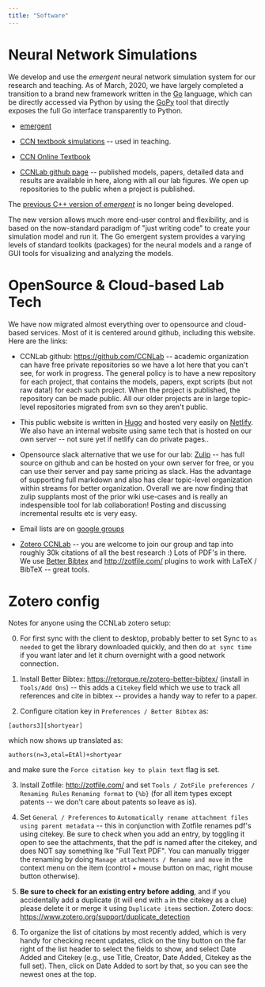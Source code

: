 ```yaml
---
title: "Software"
---
```


# Neural Network Simulations

We develop and use the *emergent* neural network simulation system for our research and teaching.  As of March, 2020, we have largely completed a transition to a brand new framework written in the [Go](https://golang.org) language, which can be directly accessed via Python by using the [GoPy](https://github.com/go-python/gopy) tool that directly exposes the full Go interface transparently to Python.

* [emergent](https://github.com/emer/emergent)

* [CCN textbook simulations](https://github.com/CompCogNeuro/sims) -- used in teaching.

* [CCN Online Textbook](https://CompCogNeuro.org)

* [CCNLab github page](https://github.com/CCNLab) -- published models, papers, detailed data and results are available in here, along with all our lab figures.  We open up repositories to the public when a project is published.

The [previous C++ version of *emergent*](https://github.com/emer/cemer) is no longer being developed.

The new version allows much more end-user control and flexibility, and is based on the now-standard paradigm of "just writing code" to create your simulation model and run it.  The Go emergent system provides a varying levels of standard toolkits (packages) for the neural models and a range of GUI tools for visualizing and analyzing the models.

# OpenSource & Cloud-based Lab Tech

We have now migrated almost everything over to opensource and cloud-based services.  Most of it is centered around github, including this website.  Here are the links:

* CCNLab github: https://github.com/CCNLab -- academic organization can have free private repositories so we have a lot here that you can't see, for work in progress.  The general policy is to have a new repository for each project, that contains the models, papers, expt scripts (but not raw data!) for each such project.  When the project is published, the repository can be made public.  All our older projects are in large topic-level repositories migrated from svn so they aren't public.

* This public website is written in [Hugo](https://gohugo.io) and hosted very easily on [Netlify](https://netlify.com).  We also have an internal website using same tech that is hosted on our own server -- not sure yet if netlify can do private pages..

* Opensource slack alternative that we use for our lab: [Zulip](https://zulipchat.com) -- has full source on github and can be hosted on your own server for free, or you can use their server and pay same pricing as slack.  Has the advantage of supporting full markdown and also has clear topic-level organization within streams for better organization.  Overall we are now finding that zulip supplants most of the prior wiki use-cases and is really an indespensible tool for lab collaboration!  Posting and discussing incremental results etc is very easy.

* Email lists are on [google groups](https://groups.google.com)

* [Zotero CCNLab](https://www.zotero.org/groups/340666/ccnlab) -- you are welcome to join our group and tap into roughly 30k citations of all the best research :)  Lots of PDF's in there.  We use [Better Bibtex](https://github.com/retorquere/zotero-better-bibtex) and http://zotfile.com/ plugins to work with LaTeX / BibTeX -- great tools.

# Zotero config

Notes for anyone using the CCNLab zotero setup:

0. For first sync with the client to desktop, probably better to set Sync to `as needed` to get the library downloaded quickly, and then do `at sync time` if you want later and let it churn overnight with a good network connection.

1. Install Better Bibtex: https://retorque.re/zotero-better-bibtex/  (install in `Tools/Add Ons`) -- this adds a `Citekey` field which we use to track all references and cite in bibtex -- provides a handy way to refer to a paper.

2. Configure citation key in `Preferences / Better Bibtex` as:

```
[authors3][shortyear]
```

which now shows up translated as:

```
authors(n=3,etal=EtAl)+shortyear
```

and make sure the `Force citation key to plain text` flag is set.

3. Install Zotfile: http://zotfile.com/ and set `Tools / ZotFile preferences / Renaming Rules` `Renaming format` to `{%b}` (for all item types except patents -- we don't care about patents so leave as is).

4. Set `General / Preferences` to `Automatically rename attachment files using parent metadata` -- this in conjunction with Zotfile renames pdf's using citekey.  Be sure to check when you add an entry, by toggling it open to see the attachments, that the pdf is named after the citekey, and does NOT say something lke "Full Text PDF".  You can manually trigger the renaming by doing `Manage attachments / Rename and move` in the context menu on the item (control + mouse button on mac, right mouse button otherwise).

5. **Be sure to check for an existing entry before adding**, and if you accidentally add a duplicate (it will end with `a` in the citekey as a clue) please delete it or merge it using `Duplicate items` section.  Zotero docs: https://www.zotero.org/support/duplicate_detection

6. To organize the list of citations by most recently added, which is very handy for checking recent updates,  click on the tiny button on the far right of the list header to select the fields to show, and select Date Added and Citekey (e.g., use Title, Creator, Date Added, Citekey as the full set).  Then, click on Date Added to sort by that, so you can see the newest ones at the top.

